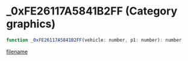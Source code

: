 # _0xFE26117A5841B2FF (Category graphics)

```js
function _0xFE26117A5841B2FF(vehicle: number, p1: number): number
```

[filename](_0xFE26117A5841B2FF_m.md ':include')